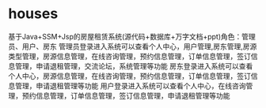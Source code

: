 # houses
基于Java+SSM+Jsp的房屋租赁系统(源代码+数据库+万字文档+ppt)角色：管理员、用户、房东  管理员登录进入系统可以查看个人中心，用户管理,房东管理,房源类型管理，房源信息管理，在线咨询管理，预约信息管理，订单信息管理，签订信息管理，申请退租管理，交流论坛，系统管理等功能  房东登录进入系统可以查看个人中心，房源信息管理，在线咨询管理，预约信息管理，订单信息管理，签订信息管理，申请退租管理等功能  用户登录进入系统可以查看个人中心，在线咨询管理，预约信息管理，订单信息管理，签订信息管理，申请退租管理等功能

